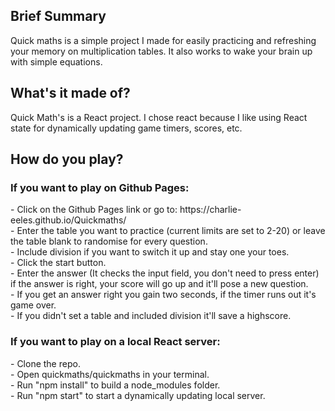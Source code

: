 ## Brief Summary
Quick maths is a simple project I made for easily practicing and refreshing your memory on multiplication tables.
It also works to wake your brain up with simple equations.

## What's it made of?
Quick Math's is a React project.
I chose react because I like using React state for dynamically updating game timers, scores, etc.

## How do you play?
<h3>If you want to play on Github Pages:</h3>
    - Click on the Github Pages link or go to: https://charlie-eeles.github.io/Quickmaths/ <br/>
    - Enter the table you want to practice (current limits are set to 2-20) or leave the table blank to randomise for every question. <br/>
    - Include division if you want to switch it up and stay one your toes. <br/>
    - Click the start button. <br/>
    - Enter the answer (It checks the input field, you don't need to press enter) if the answer is right, your score will go up and it'll pose a new question. <br/>
    - If you get an answer right you gain two seconds, if the timer runs out it's game over. <br/>
    - If you didn't set a table and included division it'll save a highscore. <br/>

<h3>If you want to play on a local React server:</h3>
    - Clone the repo. <br/>
    - Open quickmaths/quickmaths in your terminal. <br/>
    - Run "npm install" to build a node_modules folder. <br/>
    - Run "npm start" to start a dynamically updating local server. <br/>
